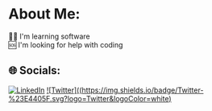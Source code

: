 # About Me:
👨‍💻 I'm learning software<br>🆘 I'm looking for help with coding


## 🌐 Socials:
[![LinkedIn](https://img.shields.io/badge/LinkedIn-%230077B5.svg?logo=linkedin&logoColor=white)](https://www.linkedin.com/in/ünalyavuz) [![Twitter]((https://img.shields.io/badge/Twitter-%23E4405F.svg?logo=Twitter&logoColor=white)](https://twitter.com/unl_yvz_)
